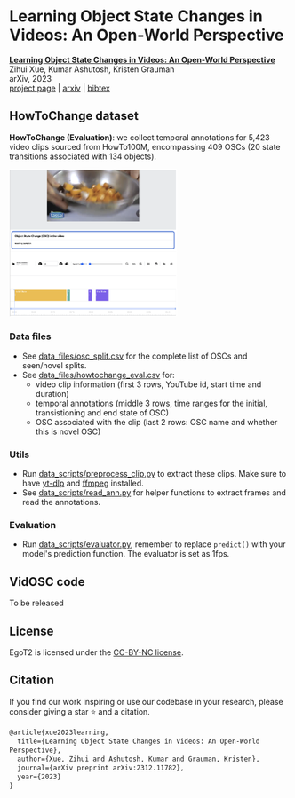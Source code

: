 # Learning Object State Changes in Videos: An Open-World Perspective 
[**Learning Object State Changes in Videos: An Open-World Perspective**](https://arxiv.org/abs/2312.11782)                                     
Zihui Xue, Kumar Ashutosh, Kristen Grauman  
arXiv, 2023  
[project page](https://vision.cs.utexas.edu/projects/VidOSC/) | [arxiv](https://arxiv.org/abs/2312.11782) | [bibtex](#citation)

## HowToChange dataset
**HowToChange (Evaluation)**: we collect temporal annotations for 5,423 video clips sourced from HowTo100M, encompassing 409 OSCs (20 state transitions associated with 134 objects). 
<p align="left">
  <img src="images/howtochange_annotation.png" width=60%>
</p>

### Data files
+ See [data_files/osc_split.csv](data_files/osc_split.csv) for the complete list of OSCs and seen/novel splits.  
+ See [data_files/howtochange_eval.csv](data_files/howtochange_eval.csv) for:
  + video clip information (first 3 rows, YouTube id, start time and duration)
  + temporal annotations (middle 3 rows, time ranges for the initial, transistioning and end state of OSC)
  + OSC associated with the clip (last 2 rows: OSC name and whether this is novel OSC)

### Utils
+ Run [data_scripts/preprocess_clip.py](data_scripts/preprocess_clip.py) to extract these clips. Make sure to have [yt-dlp](https://github.com/yt-dlp/yt-dlp) and [ffmpeg](https://ffmpeg.org) installed.  
+ See [data_scripts/read_ann.py](data_scripts/read_ann.py) for helper functions to extract frames and read the annotations.


### Evaluation
+ Run [data_scripts/evaluator.py](data_scripts/read_ann.py), remember to replace `predict()` with your model's prediction function. The evaluator is set as 1fps.

## VidOSC code
To be released

## License
EgoT2 is licensed under the [CC-BY-NC license](LICENSE).

## Citation
If you find our work inspiring or use our codebase in your research, please consider giving a star ⭐ and a citation.
```
@article{xue2023learning,
  title={Learning Object State Changes in Videos: An Open-World Perspective},
  author={Xue, Zihui and Ashutosh, Kumar and Grauman, Kristen},
  journal={arXiv preprint arXiv:2312.11782},
  year={2023}
}
``` 